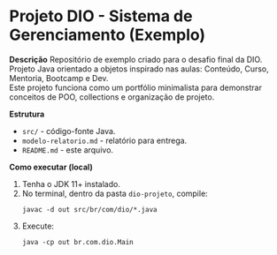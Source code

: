 # Projeto DIO - Sistema de Gerenciamento (Exemplo)

**Descrição**
Repositório de exemplo criado para o desafio final da DIO. Projeto Java orientado a objetos inspirado nas aulas: Conteúdo, Curso, Mentoria, Bootcamp e Dev.  
Este projeto funciona como um portfólio minimalista para demonstrar conceitos de POO, collections e organização de projeto.

**Estrutura**
- `src/` - código-fonte Java.
- `modelo-relatorio.md` - relatório para entrega.
- `README.md` - este arquivo.

**Como executar (local)**
1. Tenha o JDK 11+ instalado.
2. No terminal, dentro da pasta `dio-projeto`, compile:
   ```
   javac -d out src/br/com/dio/*.java
   ```
3. Execute:
   ```
   java -cp out br.com.dio.Main
   ```
